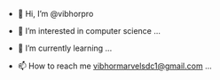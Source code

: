 - 👋 Hi, I’m @vibhorpro 
- 👀 I’m interested in computer science  ...
- 🌱 I’m currently learning  ...

- 📫 How to reach me vibhormarvelsdc1@gmail.com ...

<!---
vibhorpro/vibhorpro is a ✨ special ✨ repository because its `README.md` (this file) appears on your GitHub profile.
You can click the Preview link to take a look at your changes.
--->
